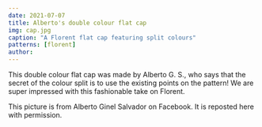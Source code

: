 ```yaml
---
date: 2021-07-07
title: Alberto's double colour flat cap
img: cap.jpg
caption: "A Florent flat cap featuring split colours"
patterns: [florent]
author:
---
```


This double colour flat cap was made by Alberto G. S., who says that the secret of the colour split is to use the existing points on the pattern! We are super impressed with this fashionable take on Florent.

<Note>

This picture is from Alberto Ginel Salvador on Facebook. It is reposted here with permission.

</Note>
